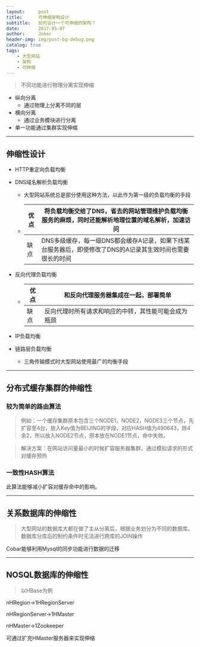 ```yaml
---
layout:     post
title:      可伸缩架构设计
subtitle:   如何设计一个可伸缩的架构？
date:       2017-05-07
author:     Joker
header-img: img/post-bg-debug.png
catalog: true
tags:
    - 大型网站
    - 架构
    - 可伸缩
---
```


> 不同功能进行物理分离实现伸缩

- 纵向分离
  - 通过物理上分离不同的层
- 横向分离
  - 通过业务模块进行分离
- 单一功能通过集群实现伸缩

------

## 伸缩性设计

- HTTP重定向负载均衡

- DNS域名解析负载均衡

  - 大型网站系统总是部分使用这种方法，以此作为第一级的负载均衡的手段

  - | 优点   | 将负载均衡交给了DNS，省去的网站管理维护负载均衡服务的麻烦，同时还能解析地理位置的域名解析，加速访问 |
    | ---- | ---------------------------------------- |
    | 缺点   | DNS多级缓存，每一级DNS都会缓存A记录，如果下线某台服务器后，即使修改了DNS的A记录其生效时间也需要很长的时间 |

- 反向代理负载均衡

  - | 优点   | 和反向代理服务器集成在一起，部署简单         |
    | ---- | -------------------------- |
    | 缺点   | 反向代理时所有请求和响应的中转，其性能可能会成为瓶颈 |

- IP负载均衡

- 链路层负载均衡

  - 三角传输模式时大型网站使用最广的均衡手段

------

## 分布式缓存集群的伸缩性

### 较为简单的路由算法

>  例如：一个缓存集群原本包含三个NODE1，NODE2，NODE3三个节点，先扩容至4台，放入Key值为BEIJING的字段，对应HASH值为490643，除4余2，所以放入NODE2节点，原本放在NODE1节点，命中失败。

> 解决方案：在网站访问量最小的时候扩容服务器集群，通过模拟请求的形式对缓存预热

### 一致性HASH算法

此算法能够减小扩容对缓存命中的影响。

------

## 关系数据库的伸缩性

> 大型网站的数据库大都在做了主从分离后，根据业务划分为不同的数据库。数据库分库后的制约条件时无法进行跨库的JOIN操作

Cobar能够利用Mysql的同步功能进行数据的迁移

------

## NOSQL数据库的伸缩性

> 以HBase为例

nHRegion->1HRegionServer

nHRegionServer->1HMaster

nHMaster->1Zookeeper

可通过扩充HMaster服务器来实现伸缩